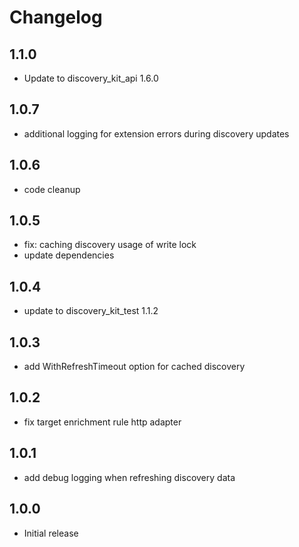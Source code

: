 # Changelog

## 1.1.0

- Update to discovery_kit_api 1.6.0

## 1.0.7

- additional logging for extension errors during discovery updates

## 1.0.6

- code cleanup

## 1.0.5

- fix: caching discovery usage of write lock
- update dependencies

## 1.0.4

- update to discovery_kit_test 1.1.2

## 1.0.3

- add WithRefreshTimeout option for cached discovery

## 1.0.2

- fix target enrichment rule http adapter

## 1.0.1

- add debug logging when refreshing discovery data

## 1.0.0

- Initial release

